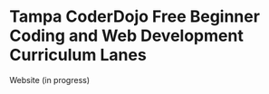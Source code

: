 Tampa CoderDojo Free Beginner Coding and Web Development Curriculum Lanes
=========================================================================

Website (in progress)
